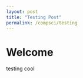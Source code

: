 ```yaml
---
layout: post
title: "Testing Post"
permalink: /compsci/testing
---
```


# Welcome

testing cool
